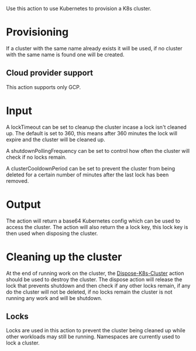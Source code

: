Use this action to use Kubernetes to provision a K8s cluster. 

# Provisioning
If a cluster with the same name already exists it will be used, if no cluster with the same name is found one will be created.

## Cloud provider support
This action supports only GCP.

# Input
A lockTimeout can be set to cleanup the cluster incase a lock isn't cleaned up. The default is set to 360, this means after 360 minutes the lock will expire and the cluster will be cleaned up.

A shutdownPollingFrequency can be set to control how often the cluster will check if no locks remain.

A clusterCooldownPeriod can be set to prevent the cluster from being deleted for a certain number of minutes after the last lock has been removed.

# Output
The action will return a base64 Kubernetes config which can be used to access the cluster.
The action will also return the a lock key, this lock key is then used when disposing the cluster.

# Cleaning up the cluster
At the end of running work on the cluster, the [Dispose-K8s-Cluster]() action should be used to destroy the cluster. The dispose action will release the lock that prevents shutdown and then check if any other locks remain, if any do the cluster will not be deleted, if no locks remain the cluster is not running any work and will be shutdown.

## Locks
Locks are used in this action to prevent the cluster being cleaned up while other workloads may still be running. Namespaces are currently used to lock a cluster.
